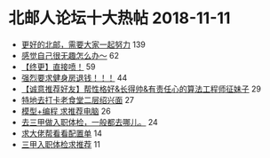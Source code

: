# 北邮人论坛十大热帖 2018-11-11

- [更好的北邮，需要大家一起努力](https://bbs.byr.cn/article/Talking/6065945) 139
- [感觉自己很无趣怎么办～](https://bbs.byr.cn/article/Feeling/3086274) 62
- [【终更】直接喷！](https://bbs.byr.cn/article/Picture/3227153) 59
- [强烈要求健身房退钱！！！](https://bbs.byr.cn/article/Gymnasium/109816) 44
- [【诚意推荐好友】帮性格好&amp;长得帅&amp;有责任心的算法工程师征妹子](https://bbs.byr.cn/article/Friends/1898349) 29
- [特地去打卡老食堂二层绍兴面](https://bbs.byr.cn/article/Food/498492) 27
- [模型+编程 求推荐电脑](https://bbs.byr.cn/article/Notebook/177782) 26
- [去三甲做入职体检，一般都去哪儿。](https://bbs.byr.cn/article/Health/211583) 24
- [求大佬帮看看配置单](https://bbs.byr.cn/article/HardWare/221784) 14
- [三甲入职体检求推荐](https://bbs.byr.cn/article/Job/2002487) 11


